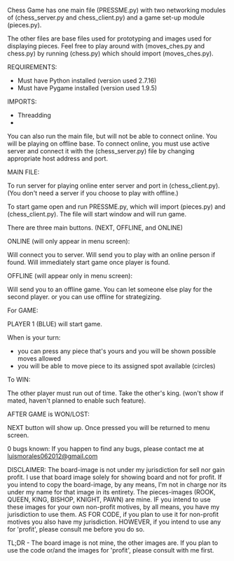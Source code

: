 Chess Game has one main file (PRESSME.py) with two 
networking modules of (chess_server.py and chess_client.py)
and a game set-up module (pieces.py).

The other files are base files used for prototyping and images 
used for displaying pieces. Feel free to play around with 
(moves_ches.py and chess.py) by running 
(chess.py) which should import (moves_ches.py). 

REQUIREMENTS:
- Must have Python installed (version used 2.7.16)
- Must have Pygame installed (version used 1.9.5)

IMPORTS:
- Threadding
- 


You can also run the main file, 
but will not be able to connect online. You will 
be playing on offline base. To connect online, you must
use active server and connect it with the (chess_server.py)
file by changing appropriate host address and port.

MAIN FILE:

To run server for playing online enter server 
and port in (chess_client.py). (You don't need a server 
if you choose to play with offline.)

To start game open and run PRESSME.py, which will import 
(pieces.py) and (chess_client.py). The file will start window 
and will run game. 

There are three main buttons. (NEXT, OFFLINE, and ONLINE)

ONLINE (will only appear in menu screen):

Will connect you to server.
Will send you to play with an online person if found.
Will immediately start game once player is found.

OFFLINE (will appear only in menu screen):

Will send you to an offline game. 
You can let someone else play for the second 
player. or you can use offline for strategizing.

For GAME:

PLAYER 1 (BLUE) will start game.

When is your turn:
  - you can press any piece that's yours
    and you will be shown possible moves allowed
  - you will be able to move piece to its assigned 
    spot available (circles)

To WIN:

The other player must run out of time.
Take the other's king. (won't show if mated, 
haven't planned to enable such feature).


AFTER GAME is WON/LOST:

NEXT button will show up.
Once pressed you will be returned to menu screen.

0 bugs known:
If you happen to find any bugs, please contact me at 
luismorales062012@gmail.com

DISCLAIMER: The board-image is not under my jurisdiction for sell nor gain profit.
I use that board image solely for showing board and not for profit. If you intend 
to copy the board-image, by any means, I'm not in charge nor its under my name for 
that image in its entirety. The pieces-images (ROOK, QUEEN, KING, BISHOP, KNIGHT, PAWN)
are mine. IF you intend to use these images for your own non-profit motives, by all means, you 
have my jurisdiction to use them. AS FOR CODE, if you plan to use it for non-profit motives
you also have my jurisdiction. HOWEVER, if you intend to use any for 'profit', please 
consult me before you do so.

TL;DR - The board image is not mine, the other images are. If you plan to use the code or/and
the images for 'profit', please consult with me first.
